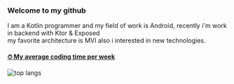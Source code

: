 ### Welcome to my github
<p>
I am a Kotlin programmer and my field of work is Android, recently i'm work in backend with Ktor & Exposed </br>
my favorite architecture is MVI also i interested in new technologies.
</p>

<h4> <a href="https://wakatime.com/@jakode2020">&#9201; My average coding time per week</a> </h4>

<p align="left">
  <a href="https://github-readme-stats.vercel.app" >
    <img  align="left" src="https://github-readme-stats.vercel.app/api/top-langs/?username=jakode2020&layout=compact&theme=graywhite" alt="top langs" >
  </a>
</p>
